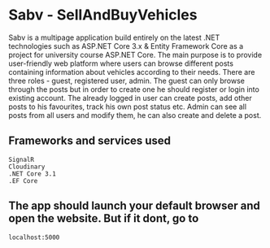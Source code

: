 # Sabv - SellAndBuyVehicles
Sabv is a multipage application build entirely on the latest .NET technologies such as ASP.NET Core 3.x & Entity Framework Core as a project for university 
course ASP.NET Core. The main purpose is to provide user-friendly web platform where users can browse different posts containing information about vehicles
according to their needs. 
There are three roles - guest, registered user, admin. The guest can only browse through the posts but in order to create one he 
should register or login into existing account. The already logged in user can create posts, add other posts to his favourites, track his own post status
etc. Admin can see all posts from all users and modify them, he can also create and delete a post.

## Frameworks and services used
```
SignalR
Cloudinary
.NET Core 3.1
.EF Core
```

## The app should launch your default browser and open the website. But if it dont, go to 
```
localhost:5000
```